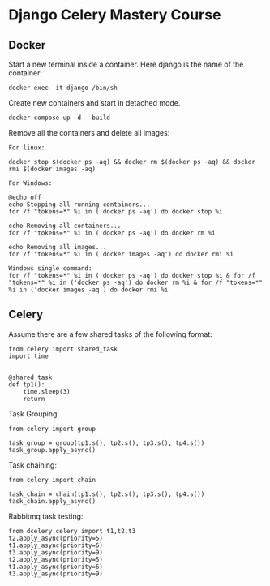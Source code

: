# Django Celery Mastery Course

## Docker

Start a new terminal inside a container. Here django is the name of the container:
```
docker exec -it django /bin/sh
```

Create new containers and start in detached mode.
```
docker-compose up -d --build
```

Remove all the containers and delete all images:
```
For linux:

docker stop $(docker ps -aq) && docker rm $(docker ps -aq) && docker rmi $(docker images -aq)

For Windows:

@echo off
echo Stopping all running containers...
for /f "tokens=*" %i in ('docker ps -aq') do docker stop %i

echo Removing all containers...
for /f "tokens=*" %i in ('docker ps -aq') do docker rm %i

echo Removing all images...
for /f "tokens=*" %i in ('docker images -aq') do docker rmi %i

Windows single command:
for /f "tokens=*" %i in ('docker ps -aq') do docker stop %i & for /f "tokens=*" %i in ('docker ps -aq') do docker rm %i & for /f "tokens=*" %i in ('docker images -aq') do docker rmi %i
```
## Celery

Assume there are a few shared tasks of the following format:

```
from celery import shared_task
import time


@shared_task
def tp1():
    time.sleep(3)
    return
```

Task Grouping

```
from celery import group

task_group = group(tp1.s(), tp2.s(), tp3.s(), tp4.s())
task_group.apply_async()
```
Task chaining:
```
from celery import chain

task_chain = chain(tp1.s(), tp2.s(), tp3.s(), tp4.s())
task_chain.apply_async()
```
Rabbitmq task testing:
```
from dcelery.celery import t1,t2,t3
t2.apply_async(priority=5)
t1.apply_async(priority=6)
t3.apply_async(priority=9)
t2.apply_async(priority=5)
t1.apply_async(priority=6)
t3.apply_async(priority=9)
```